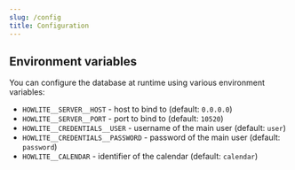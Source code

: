 ```yaml
---
slug: /config
title: Configuration
---
```


## Environment variables

You can configure the database at runtime using various environment variables:

- `HOWLITE__SERVER__HOST` -
  host to bind to
  (default: `0.0.0.0`)
- `HOWLITE__SERVER__PORT` -
  port to bind to
  (default: `10520`)
- `HOWLITE__CREDENTIALS__USER` -
  username of the main user
  (default: `user`)
- `HOWLITE__CREDENTIALS__PASSWORD` -
  password of the main user
  (default: `password`)
- `HOWLITE__CALENDAR` -
  identifier of the calendar
  (default: `calendar`)
